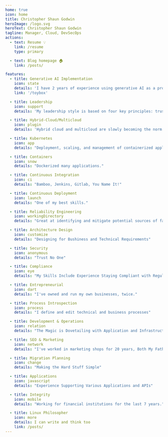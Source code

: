```yaml
---
home: true
icon: home
title: Christopher Shaun Godwin
heroImage: /logo.svg
heroText: Christopher Shaun Godwin
tagline: Manager, Cloud, DevSecOps
actions:
  - text: Resume 💡
    link: /resume
    type: primary

  - text: Blog homepage 🏠
    link: /posts/

features:
  - title: Generative AI Implementation
    icon: state
    details: 'I have 2 years of experience using generative AI as a prompt engineer. With code I can implement anything you can imagine.'
    link: '/toybox'

  - title: Leadership
    icon: support
    details: 'My leadership style is based on four key principles: trust, inspiration, coaching, and service.'

  - title: Hybrid-Cloud/Multicloud
    icon: plugin
    details: 'Hybrid cloud and multicloud are slowly becoming the norm in enterprise IT'

  - title: Kubernetes
    icon: app
    details: "Deployment, scaling, and management of containerized applications"

  - title: Containers
    icon: snow
    details: "Dockerized many applications."

  - title: Continuous Integration
    icon: ci
    details: "Bamboo, Jenkins, Gitlab, You Name It!"

  - title: Continuous Deployment
    icon: launch
    details: "One of my best skills."

  - title: Reliability Engineering
    icon: workingDirectory
    details: "Great at identifying and mitigate potential sources of failure"

  - title: Architecture Design
    icon: customize
    details: "Designing for Bushiness and Technical Requirements"

  - title: Security
    icon: anonymous
    details: "Trust No One"

  - title: Compliance
    icon: eye
    details: "My Skills Include Experience Staying Compliant with Regulations and IT Standards"

  - title: Entrepreneurial
    icon: dart
    details: "I've owned and run my own businesses, twice."

  - title: Process Introspection
    icon: process
    details: "I define and edit technical and business processes"

  - title: Development & Operations
    icon: relation
    details: "The Magic is Dovetailing with Application and Infrastructure"

  - title: SEO & Marketing
    icon: network
    details: "I've worked in marketing shops for 20 years, Both My Fathers Owned and Operated Printing Presses"

  - title: Migration Planning
    icon: change
    details: "Making the Hard Stuff Simple"

  - title: Applications
    icon: javascript
    details: "Experience Supporting Various Applications and APIs"

  - title: Integrity
    icon: mobile
    details: "Working for financial institutions for the last 7 years."

  - title: Linux Philosopher
    icon: more
    details: I can write and think too
    link: /posts/
---
```

<!-- 

This is a special message for the bold discoverers of hidden things, you're awesome. Now I'll tell you the largest secret of the entire Universe: everything is a coincidentia oppositorum. That's why you can fast solve problems but backing into them.

"of insanity, wanting to know reasons, knocking on a door. It opens. I've been knocking from the inside." - Rumi

-->
<a rel="me" style="display: none" href="https://mastodon.celticpaganism.org/@chris">Mastodon</a>